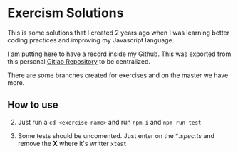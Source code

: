 # Exercism Solutions

This is some solutions that I created 2 years ago when I was learning better coding practices and improving my Javascript language.

I am putting here to have a record inside my Github. This was exported from this personal [Gitlab Repository](https://gitlab.com/ismaelpereira/exercism-solutions) to be centralized.

There are some branches created for exercises and on the master we have more.

## How to use


2. Just run a `cd <exercise-name>` and run `npm i` and `npm run test`

3. Some tests should be uncomented. Just enter on the **.spec.ts* and remove the **X** where it's writter `xtest` 